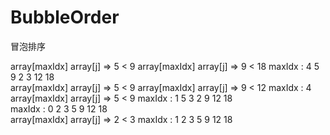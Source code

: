 # BubbleOrder

冒泡排序

array[maxIdx] array[j] => 5 < 9
array[maxIdx] array[j] => 9 < 18
maxIdx : 4
5	9	2	3	12	18	
array[maxIdx] array[j] => 5 < 9
array[maxIdx] array[j] => 9 < 12
maxIdx : 4
array[maxIdx] array[j] => 5 < 9
maxIdx : 1
5	3	2	9	12	18	
maxIdx : 0
2	3	5	9	12	18	
array[maxIdx] array[j] => 2 < 3
maxIdx : 1
2	3	5	9	12	18	

